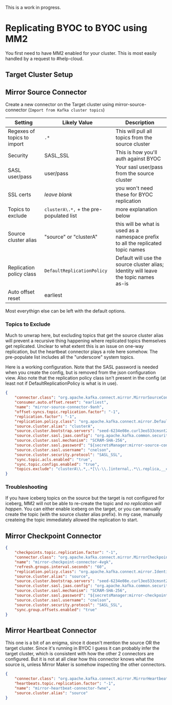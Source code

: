 This is a work in progress.

# Replicating BYOC to BYOC using MM2


You first need to have MM2 enabled for your cluster.  This is most easily handled by a request to #help-cloud.



## Target Cluster Setup


## Mirror Source Connector

Create a new connector on the Target cluster using mirror-source-connector (`Import from Kafka cluster topics`)

| Setting | Likely Value | Description |
|---|---|---|
| Regexes of topics to import | `.*` | This will pull all topics from the source cluster |
| Security | SASL_SSL | This is how you'll auth against BYOC |
| SASL user/pass | user/pass | Your sasl user/pass from the source cluster |
| SSL certs | _leave blank_ | you won't need these for BYOC replication |
| Topics to exclude | `clusterA\.*,` + the pre-populated list | more explanation below |
| Source cluster alias | "source" or "clusterA" | this will be what is used as a namespace prefix to all the replicated topic names |
| Replication policy class | `DefaultReplicationPolicy` | Default will use the source cluster alias; Identity will leave the topic names as-is |
| Auto offset reset | earliest | |

Most everythign else can be left with the default options.

### Topics to Exclude

Much to unwrap here, but excluding topics that get the source cluster alias will prevent a recursive thing happening where replicated topics themselves get replicated.  Unclear to what extent this is an issue on one-way replication, but the heartbeat connector plays a role here somehow.  The pre-populate list includes all the "underscore" system topics.


Here is a working configuration.  Note that the SASL password is needed when you create the config, but is removed from the json configuration view.  Also note that the replication policy class isn't present in the config (at least not if DefaultReplicationPolicy is what is in use).

```json
{
    "connector.class": "org.apache.kafka.connect.mirror.MirrorSourceConnector",
    "consumer.auto.offset.reset": "earliest",
    "name": "mirror-source-connector-9anh",
    "offset-syncs.topic.replication.factor": "-1",
    "replication.factor": "-1",
    "replication.policy.class": "org.apache.kafka.connect.mirror.DefaultReplicationPolicy",
    "source.cluster.alias": "clusterA",
    "source.cluster.bootstrap.servers": "seed-6234e08e.curl3eo533cmsnt23dv0.byoc.prd.cloud.redpanda.com:9092",
    "source.cluster.sasl.jaas.config": "org.apache.kafka.common.security.scram.ScramLoginModule required username='cnelson' password='${secretsManager:mirror-source-connector-9anh-a3hu:source.cluster.sasl.password}';",
    "source.cluster.sasl.mechanism": "SCRAM-SHA-256",
    "source.cluster.sasl.password": "${secretsManager:mirror-source-connector-9anh-a3hu:source.cluster.sasl.password}",
    "source.cluster.sasl.username": "cnelson",
    "source.cluster.security.protocol": "SASL_SSL",
    "sync.topic.acls.enabled": "true",
    "sync.topic.configs.enabled": "true",
    "topics.exclude": "clusterA\\.*,.*[\\-\\.]internal,.*\\.replica,__consumer_offsets,_redpanda.audit_log,_redpanda_e2e_probe,__redpanda.*,_internal_connectors.*,_schemas"
}
```

### Troubleshooting

If you have iceberg topics on the source but the target is not configured for iceberg, MM2 will not be able to re-create the topic and _no replication will happen_.   You can either enable iceberg on the target, or you can manually create the topic (with the source cluster alias prefix).   In my case, manually createing the topic immediately allowed the replication to start.




## Mirror Checkpoint Connector


```json
{
    "checkpoints.topic.replication.factor": "-1",
    "connector.class": "org.apache.kafka.connect.mirror.MirrorCheckpointConnector",
    "name": "mirror-checkpoint-connector-4vgk",
    "refresh.groups.interval.seconds": "60",
    "replication.policy.class": "org.apache.kafka.connect.mirror.IdentityReplicationPolicy",
    "source.cluster.alias": "source",
    "source.cluster.bootstrap.servers": "seed-6234e08e.curl3eo533cmsnt23dv0.byoc.prd.cloud.redpanda.com:9092",
    "source.cluster.sasl.jaas.config": "org.apache.kafka.common.security.scram.ScramLoginModule required username='cnelson' password='${secretsManager:mirror-checkpoint-connector-4vgk-vdsw:source.cluster.sasl.password}';",
    "source.cluster.sasl.mechanism": "SCRAM-SHA-256",
    "source.cluster.sasl.password": "${secretsManager:mirror-checkpoint-connector-4vgk-vdsw:source.cluster.sasl.password}",
    "source.cluster.sasl.username": "cnelson",
    "source.cluster.security.protocol": "SASL_SSL",
    "sync.group.offsets.enabled": "true"
}
```


## Mirror Heartbeat Connector

This one is a bit of an enigma, since it doesn't mention the source OR the target cluster.   Since it's running in BYOC I guess it can probably infer the target cluster, which is consistent with how the other 2 connectors are configured.  But it is not at all clear how this connector knows what the source is, unless Mirror Maker is somehow inspecting the other connectors.

```json
{
    "connector.class": "org.apache.kafka.connect.mirror.MirrorHeartbeatConnector",
    "heartbeats.topic.replication.factor": "-1",
    "name": "mirror-heartbeat-connector-fwne",
    "source.cluster.alias": "source"
}
```
